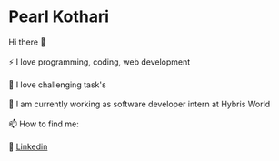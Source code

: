 # Pearl Kothari

Hi there 👋
<br></br>
⚡ I love programming, coding, web development
<br></br>
🌱 I love challenging task's 
<br></br>
🔭 I am currently working as software developer intern at Hybris World
<br></br>
📫 How to find me:
<br></br>
    🏢 <a href="https://www.linkedin.com/in/pearlkothari2/" target="_blank">Linkedin</a>

